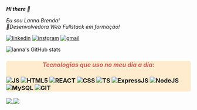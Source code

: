 <em><strong>Hi there 👋</strong></em>

<!--
**Lanna-Brenda/Lanna-Brenda** is a ✨ _special_ ✨ repository because its `README.md` (this file) appears on your GitHub profile.
-->
<em>Eu sou Lanna Brenda!</em><br/>
<em>💜Desenvolvedora Web Fullstack em formação!</em>

[![linkedin](https://img.shields.io/badge/Lanna-brenda-0077B5?style=for-the-badge&logo=linkedin&logoColor=white)](https://www.linkedin.com/in/lanna-brenda-b9b003119/)
[![instgram](https://img.shields.io/badge/lanna.brenda-E4405F?style=for-the-badge&logo=instagram&logoColor=white)](https://www.instagram.com/lanna.brenda/)
[![gmail](https://img.shields.io/badge/Lanna-Brenda-D14836?style=for-the-badge&logo=gmail&logoColor=white)](mailto:contato.lannabrenda@gmail.com)

![lanna's GitHub stats](https://github-readme-stats.vercel.app/api?username=Lanna-Brenda&show_icons=true&theme=moltack)



<div style="display:inline_block ;background-color:#FFEBCD; border-radius: 5px">
  <h3 style="color:#CD5C5C; font-style: italic;text-align:center ">
    <em>Tecnologias que uso no meu dia a dia:</em>
   <h3>

  <img alt="JS" src="https://img.shields.io/badge/JavaScript-F7DF1E?style=for-the-badge&logo=javascript&logoColor=black"/>
  <img alt="HTML5" src="https://img.shields.io/badge/HTML5-E34F26?style=for-the-badge&logo=html5&logoColor=white"/>
  <img alt="REACT" src="https://img.shields.io/badge/React-20232A?style=for-the-badge&logo=react&logoColor=61DAFB"/>
  <img alt="CSS" src="https://img.shields.io/badge/CSS3-1572B6?style=for-the-badge&logo=css3&logoColor=white"/>
  <img alt="TS" src="https://img.shields.io/badge/TypeScript-007ACC?style=for-the-badge&logo=typescript&logoColor=white"/>
  <img alt="ExpressJS" src="https://img.shields.io/badge/Express.js-404D59?style=for-the-badge"/>
  <img alt="NodeJS" src="https://img.shields.io/badge/Node.js-43853D?style=for-the-badge&logo=node.js&logoColor=white"/>
  <img alt="MySQL" src="https://img.shields.io/badge/MySQL-005C84?style=for-the-badge&logo=mysql&logoColor=white"/>

  <img alt="GIT" src="https://img.shields.io/badge/GIT-E44C30?style=for-the-badge&logo=git&logoColor=white"/>

</div>
    <a href="https://github.com/lanna-brenda/projetos-do-curso">
  <img align="center" src="https://github-readme-stats.vercel.app/api/pin/?username=lanna-brenda&repo=projetos-do-curso&theme=moltack" />
</a>
<a href="https://github.com/lanna-brenda/labetube">
  <img align="center" src="https://github-readme-stats.vercel.app/api/pin/?username=lanna-brenda&repo=labetube&theme=moltack" />
</a>

